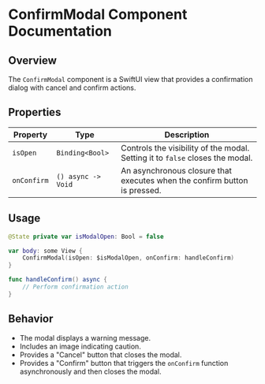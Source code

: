 # ConfirmModal Component Documentation

## Overview
The `ConfirmModal` component is a SwiftUI view that provides a confirmation dialog with cancel and confirm actions.

## Properties

| Property  | Type                | Description |
|-----------|--------------------|-------------|
| `isOpen`  | `Binding<Bool>`    | Controls the visibility of the modal. Setting it to `false` closes the modal. |
| `onConfirm` | `() async -> Void` | An asynchronous closure that executes when the confirm button is pressed. |

## Usage

```swift
@State private var isModalOpen: Bool = false

var body: some View {
    ConfirmModal(isOpen: $isModalOpen, onConfirm: handleConfirm)
}

func handleConfirm() async {
    // Perform confirmation action
}
```

## Behavior
- The modal displays a warning message.
- Includes an image indicating caution.
- Provides a "Cancel" button that closes the modal.
- Provides a "Confirm" button that triggers the `onConfirm` function asynchronously and then closes the modal.

